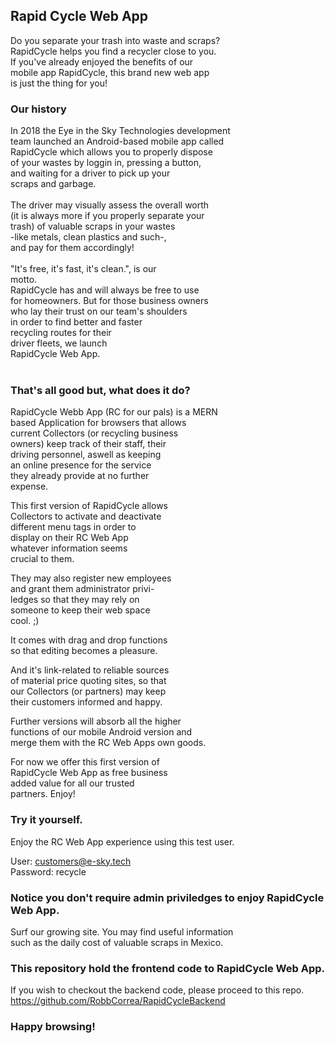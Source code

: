 ## Rapid Cycle Web App

Do you separate your trash into waste and scraps?<br />
RapidCycle helps you find a recycler close to you.<br />
If you've already enjoyed the benefits of our <br />
mobile app RapidCycle, this brand new web app<br />
is just the thing for you!<br />

### Our history
In 2018 the Eye in the Sky Technologies development<br />
team launched an Android-based mobile app called<br />
RapidCycle which allows you to properly dispose<br />
of your wastes by loggin in, pressing a button,<br />
and waiting for a driver to pick up your <br />
scraps and garbage. <br />
<br />
The driver may visually assess the overall worth<br />
(it is always more if you properly separate your <br />
trash) of valuable scraps in your wastes <br />
-like metals, clean plastics and such-,<br />
and pay for them accordingly!<br />
<br />
"It's free, it's fast, it's clean.", is our<br />
motto.
<br />
RapidCycle has and will always be free to use<br />
for homeowners. But for those business owners<br />
who lay their trust on our team's shoulders<br />
in order to find better and faster<br />
recycling routes for their<br />
driver fleets, we launch<br />
RapidCycle Web App.<br />
<br />

### That's all good but, what does it do?

RapidCycle Webb App (RC for our pals) is a MERN<br />
based Application for browsers that allows<br />
current Collectors (or recycling business<br />
owners) keep track of their staff, their<br />
driving personnel, aswell as keeping<br />
an online presence for the service<br />
they already provide at no further<br />
expense.<br />

This first version of RapidCycle allows<br />
Collectors to activate and deactivate<br />
different menu tags in order to<br />
display on their RC Web App<br />
whatever information seems<br />
crucial to them.<br />

They may also register new employees<br />
and grant them administrator privi-<br />
ledges so that they may rely on<br />
someone to keep their web space<br />
cool. ;)<br />

It comes with drag and drop functions<br />
so that editing becomes a pleasure.<br />

And it's link-related to reliable sources<br />
of material price quoting sites, so that<br />
our Collectors (or partners) may keep<br />
their customers informed and happy.<br />

Further versions will absorb all the higher<br />
functions of our mobile Android version and<br />
merge them with the RC Web Apps own goods.<br />

For now we offer this first version of<br />
RapidCycle Web App as free business<br />
added value for all our trusted<br />
partners. Enjoy!<br />

### Try it yourself.
Enjoy the RC Web App experience using this test user.<br />

User: customers@e-sky.tech<br />
Password: recycle<br />

### Notice you don't require admin priviledges to enjoy RapidCycle Web App.
Surf our growing site. You may find useful information<br />
such as the daily cost of valuable scraps in Mexico.<br />

### This repository hold the frontend code to RapidCycle Web App.
If you wish to checkout the backend code, please proceed to
this repo.
https://github.com/RobbCorrea/RapidCycleBackend

### Happy browsing!
